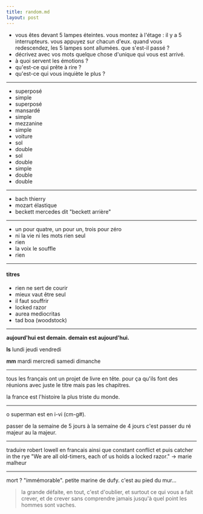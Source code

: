 ```yaml
---
title: random.md
layout: post
---
```


- vous êtes devant 5 lampes éteintes. vous montez à l'étage : il y a 5 interrupteurs. vous appuyez sur chacun d'eux. quand vous redescendez, les 5 lampes sont allumées. que s'est-il passé ?
- décrivez avec vos mots quelque chose d'unique qui vous est arrivé.
- à quoi servent les émotions ?
- qu'est-ce qui prête à rire ?
- qu'est-ce qui vous inquiète le plus ?

---

- superposé
- simple
- superposé
- mansardé
- simple
- mezzanine
- simple
- voiture
- sol
- double
- sol
- double
- simple
- double
- double

---

- bach thierry
- mozart élastique
- beckett mercedes dit "beckett arrière"

---

- un pour quatre, un pour un, trois pour zéro
- ni la vie ni les mots rien seul
- rien
- la voix le souffle
- rien

---

#### titres

- rien ne sert de courir
- mieux vaut être seul
- il faut souffrir
- locked razor
- aurea mediocritas
- tad boa (woodstock)

---

**aujourd'hui est demain. demain est aujourd'hui.**

**ls** lundi jeudi vendredi

**mm** mardi mercredi samedi dimanche

---

tous les français ont un projet de livre en tête. pour ça qu'ils font des réunions avec juste le titre mais pas les chapitres.

la france est l'histoire la plus triste du monde.

---

o superman est en i-vi (cm-g#).

passer de la semaine de 5 jours à la semaine de 4 jours
c'est passer du ré majeur au la majeur.

---

traduire robert lowell en francais
ainsi que constant conflict
et puis catcher in the rye
"We are all old-timers,
each of us holds a locked razor." -> marie malheur

---

mort ? "immémorable". petite marine de dufy. c'est au pied du mur...

> la grande défaite, en tout, c'est d'oublier, et surtout ce qui vous a fait crever, et de crever sans comprendre jamais jusqu'à quel point les hommes sont vaches.
